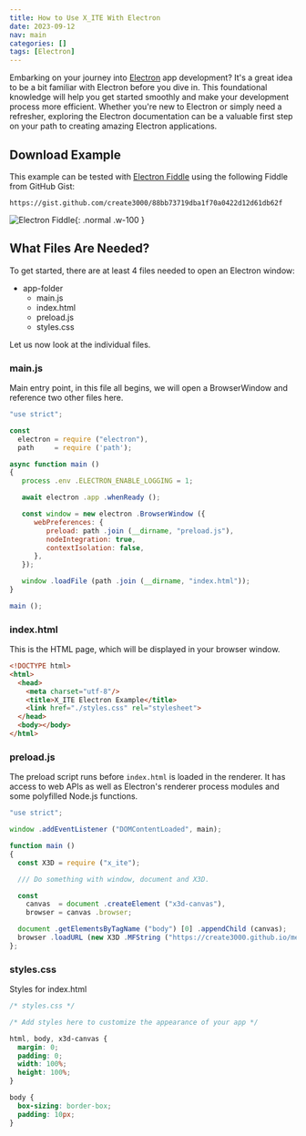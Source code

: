 ```yaml
---
title: How to Use X_ITE With Electron
date: 2023-09-12
nav: main
categories: []
tags: [Electron]
---
```

Embarking on your journey into [Electron](https://www.electronjs.org/docs/latest/api/app) app development? It's a great idea to be a bit familiar with Electron before you dive in. This foundational knowledge will help you get started smoothly and make your development process more efficient. Whether you're new to Electron or simply need a refresher, exploring the Electron documentation can be a valuable first step on your path to creating amazing Electron applications.

## Download Example

This example can be tested with [Electron Fiddle](https://www.electronjs.org/de/fiddle) using the following Fiddle from GitHub Gist:

```
https://gist.github.com/create3000/88bb73719dba1f70a0422d12d61db62f
```

![Electron Fiddle](assets/img/electron/electron-fiddle.png){: .normal .w-100 }

## What Files Are Needed?

To get started, there are at least 4 files needed to open an Electron window:

* app-folder
  * main.js
  * index.html
  * preload.js
  * styles.css

Let us now look at the individual files.

### main.js

Main entry point, in this file all begins, we will open a BrowserWindow and reference two other files here.

```js
"use strict";

const
  electron = require ("electron"),
  path     = require ('path');

async function main ()
{
   process .env .ELECTRON_ENABLE_LOGGING = 1;

   await electron .app .whenReady ();

   const window = new electron .BrowserWindow ({
      webPreferences: {
         preload: path .join (__dirname, "preload.js"),
         nodeIntegration: true,
         contextIsolation: false,
      },
   });

   window .loadFile (path .join (__dirname, "index.html"));
}

main ();
```

### index.html

This is the HTML page, which will be displayed in your browser window.

```html
<!DOCTYPE html>
<html>
  <head>
    <meta charset="utf-8"/>
    <title>X_ITE Electron Example</title>
    <link href="./styles.css" rel="stylesheet">
  </head>
  <body></body>
</html>
```

### preload.js

The preload script runs before `index.html` is loaded in the renderer. It has access to web APIs as well as Electron's renderer process modules and some polyfilled Node.js functions.

```js
"use strict";

window .addEventListener ("DOMContentLoaded", main);

function main ()
{
  const X3D = require ("x_ite");

  /// Do something with window, document and X3D.

  const
    canvas  = document .createElement ("x3d-canvas"),
    browser = canvas .browser;

  document .getElementsByTagName ("body") [0] .appendChild (canvas);
  browser .loadURL (new X3D .MFString ("https://create3000.github.io/media/x_ite/info/info.x3d"));
};
```

### styles.css

Styles for index.html

```css
/* styles.css */

/* Add styles here to customize the appearance of your app */

html, body, x3d-canvas {
  margin: 0;
  padding: 0;
  width: 100%;
  height: 100%;
}

body {
  box-sizing: border-box;
  padding: 10px;
}
```

